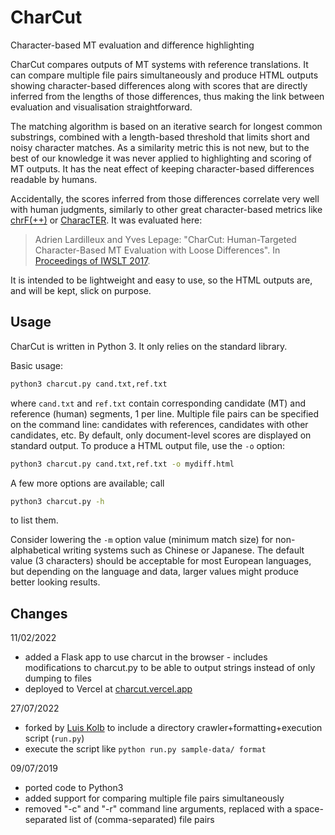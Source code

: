 # CharCut

Character-based MT evaluation and difference highlighting

CharCut compares outputs of MT systems with reference translations. It can compare multiple file pairs simultaneously and produce HTML outputs showing character-based differences along with scores that are directly inferred from the lengths of those differences, thus making the link between evaluation and visualisation straightforward.

The matching algorithm is based on an iterative search for longest common substrings, combined with a length-based threshold that limits short and noisy character matches. As a similarity metric this is not new, but to the best of our knowledge it was never applied to highlighting and scoring of MT outputs. It has the neat effect of keeping character-based differences readable by humans.

Accidentally, the scores inferred from those differences correlate very well with human judgments, similarly to other great character-based metrics like [chrF(++)](https://github.com/m-popovic/chrF) or [CharacTER](https://github.com/rwth-i6/CharacTER). It was evaluated here:
> Adrien Lardilleux and Yves Lepage: "CharCut: Human-Targeted Character-Based MT Evaluation with Loose Differences". In [Proceedings of IWSLT 2017](http://workshop2017.iwslt.org/64.php).

It is intended to be lightweight and easy to use, so the HTML outputs are, and will be kept, slick on purpose.

## Usage

CharCut is written in Python 3. It only relies on the standard library.

Basic usage:

```bash
python3 charcut.py cand.txt,ref.txt
```

where `cand.txt` and `ref.txt` contain corresponding candidate (MT) and reference (human) segments, 1 per line. Multiple file pairs can be specified on the command line: candidates with references, candidates with other candidates, etc.
By default, only document-level scores are displayed on standard output. To produce a HTML output file, use the `-o` option:

```bash
python3 charcut.py cand.txt,ref.txt -o mydiff.html
```

A few more options are available; call

```bash
python3 charcut.py -h
```

to list them.

Consider lowering the `-m` option value (minimum match size) for non-alphabetical writing systems such as Chinese or Japanese. The default value (3 characters) should be acceptable for most European languages, but depending on the language and data, larger values might produce better looking results.

## Changes

11/02/2022

* added a Flask app to use charcut in the browser - includes modifications to charcut.py to be able to output strings instead of only dumping to files
* deployed to Vercel at [charcut.vercel.app](https://charcut.vercel.app/)

27/07/2022

* forked by [Luis Kolb](https://github.com/LuisKolb) to include a directory crawler+formatting+execution script (`run.py`)
* execute the script like `python run.py sample-data/ format`

09/07/2019

* ported code to Python3
* added support for comparing multiple file pairs simultaneously
* removed "-c" and "-r" command line arguments, replaced with a space-separated list of (comma-separated) file pairs
